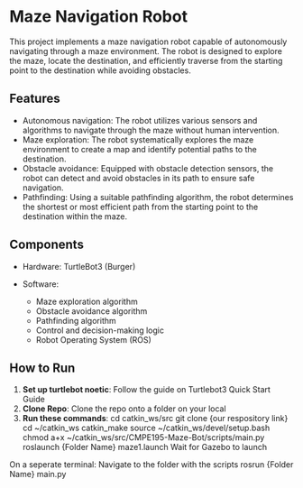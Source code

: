 ﻿# Maze Navigation Robot

This project implements a maze navigation robot capable of autonomously navigating through a maze environment. The robot is designed to explore the maze, locate the destination, and efficiently traverse from the starting point to the destination while avoiding obstacles.

## Features

- Autonomous navigation: The robot utilizes various sensors and algorithms to navigate through the maze without human intervention.
- Maze exploration: The robot systematically explores the maze environment to create a map and identify potential paths to the destination.
- Obstacle avoidance: Equipped with obstacle detection sensors, the robot can detect and avoid obstacles in its path to ensure safe navigation.
- Pathfinding: Using a suitable pathfinding algorithm, the robot determines the shortest or most efficient path from the starting point to the destination within the maze.

## Components

- Hardware:
  TurtleBot3 (Burger)

- Software:
  - Maze exploration algorithm
  - Obstacle avoidance algorithm
  - Pathfinding algorithm
  - Control and decision-making logic
  - Robot Operating System (ROS)

## How to Run
1. **Set up turtlebot noetic**: Follow the guide on Turtlebot3 Quick Start Guide
2. **Clone Repo**: Clone the repo onto a folder on your local 
3. **Run these commands**: 
cd catkin_ws/src
git clone {our respository link}
cd ~/catkin_ws
catkin_make
source ~/catkin_ws/devel/setup.bash
chmod a+x ~/catkin_ws/src/CMPE195-Maze-Bot/scripts/main.py
roslaunch {Folder Name} maze1.launch
Wait for Gazebo to launch

On a seperate terminal:
Navigate to the folder with the scripts
rosrun {Folder Name} main.py




